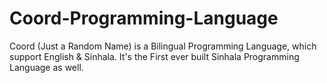 # Coord-Programming-Language
Coord (Just a Random Name) is a Bilingual Programming Language, which support English &amp; Sinhala. It's the First ever built Sinhala Programming Language as well.
